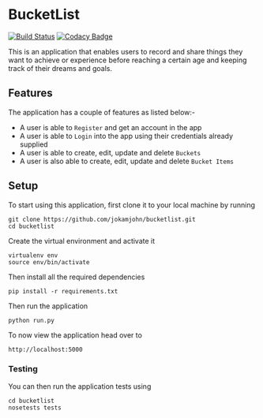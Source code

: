 # BucketList

[![Build Status](https://travis-ci.org/jokamjohn/bucketlist.svg?branch=master)](https://travis-ci.org/jokamjohn/bucketlist)
[![Codacy Badge](https://api.codacy.com/project/badge/Grade/11fc4593f01d42d9af9fd30b8670ebcc)](https://www.codacy.com/app/jokamjohn/bucketlist?utm_source=github.com&amp;utm_medium=referral&amp;utm_content=jokamjohn/bucketlist&amp;utm_campaign=Badge_Grade)

 This is an application that enables users to record and
 share things they want to achieve or experience before reaching
 a certain age and keeping track of their dreams and
 goals.
 
 ## Features
 The application has a couple of features as listed below:-
 * A user is able to `Register` and get an account in the app
 * A user is able to `Login` into the app using their credentials already supplied
 * A user is able to create, edit, update and delete `Buckets`
 * A user is also able to create, edit, update and delete `Bucket Items`
 
 
 ## Setup
 To start using this application, first clone it to your local machine by running
 
 ```
 git clone https://github.com/jokamjohn/bucketlist.git
 cd bucketlist
 ```
 
 Create the virtual environment and activate it
 
 ```
 virtualenv env
 source env/bin/activate
```

Then install all the required dependencies

```
pip install -r requirements.txt
```

Then run the application

```
python run.py
```

To now view the application head over to
```
http://localhost:5000
```
 
### Testing
You can then run the application tests using
```
cd bucketlist
nosetests tests
```
 
 